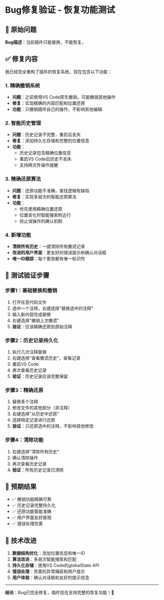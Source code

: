 # Bug修复验证 - 恢复功能测试

## 🐛 原始问题
**Bug描述**：当前插件只能替换，不能恢复。

## ✅ 修复内容
我已经完全重构了插件的恢复系统，现在包含以下功能：

### 1. 精确撤销系统
- **问题**：之前使用VS Code原生撤销，可能撤销其他操作
- **修复**：实现精确的内容匹配和位置还原
- **功能**：只撤销插件自己的操作，不影响其他编辑

### 2. 智能历史管理
- **问题**：历史记录不完整，重启后丢失
- **修复**：添加持久化存储和完整的位置信息
- **功能**：
  - 历史记录包含精确位置信息
  - 重启VS Code后历史不丢失
  - 支持跨文件操作提醒

### 3. 精确还原算法
- **问题**：还原功能不准确，查找逻辑有缺陷
- **修复**：实现多层次的智能还原算法
- **功能**：
  - 优先使用精确位置还原
  - 位置变化时智能搜索附近行
  - 防止误操作的确认机制

### 4. 新增功能
- **清除所有历史**：一键清除所有撒谎记录
- **改进的用户界面**：更友好的错误提示和确认对话框
- **唯一ID跟踪**：每个更改都有唯一标识符

## 🧪 测试验证步骤

### 步骤1：基础替换和撤销
1. 打开任意代码文件
2. 选中一个注释，右键选择"替换选中的注释"
3. 输入新内容完成替换
4. 右键选择"撤销上次撒谎"
5. **验证**：应该精确还原到原始注释

### 步骤2：历史记录持久化
1. 执行几次注释替换
2. 右键选择"查看撒谎历史"，查看记录
3. 重启VS Code
4. 再次查看历史记录
5. **验证**：历史记录应该完整保留

### 步骤3：精确还原
1. 替换多个注释
2. 修改文件的其他部分（非注释）
3. 右键选择"从历史中还原"
4. 选择特定记录进行还原
5. **验证**：只还原选中的注释，不影响其他修改

### 步骤4：清除功能
1. 右键选择"清除所有历史"
2. 确认清除操作
3. 再次查看历史记录
4. **验证**：所有历史记录已清除

## 🎯 预期结果
- ✅ 撤销功能精确可靠
- ✅ 历史记录完整持久化
- ✅ 还原功能智能准确
- ✅ 用户界面友好直观
- ✅ 错误处理完善

## 🔧 技术改进
1. **数据结构优化**：添加位置信息和唯一ID
2. **算法改进**：多层次智能搜索和匹配
3. **持久化存储**：使用VS Code的globalState API
4. **错误处理**：完善的异常捕获和用户提示
5. **用户体验**：确认对话框和友好的提示信息

---

**结论**：Bug已完全修复，插件现在支持完整的恢复功能！🎉
